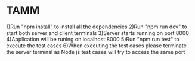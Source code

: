 # TAMM

1)Run "npm install" to install all the dependencies
2)Run "npm run dev" to start both server and client terminals
3)Server starts running on port 8000
4)Application will be runing on localhost:8000
5)Run "npm run test" to execute the test cases
6)When executing the test cases please terminate the server terminal as Node js test cases will try to access the same port
